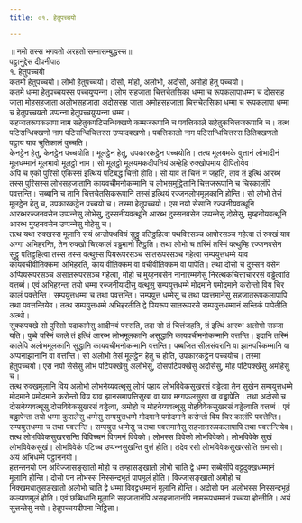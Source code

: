 ```yaml
---
title: ०१. हेतुपच्‍चयो

---
```

॥ नमो तस्स भगवतो अरहतो सम्मासम्बुद्धस्स॥  
पट्ठानुद्देस दीपनीपाठ  
१. हेतुपच्‍चयो  
कतमो हेतुपच्‍चयो। लोभो हेतुपच्‍चयो। दोसो, मोहो, अलोभो, अदोसो, अमोहो हेतु पच्‍चयो।  
कतमे धम्मा हेतुपच्‍चयस्स पच्‍चयुप्पन्‍ना। लोभ सहजाता चित्तचेतसिका धम्मा च रूपकलापाधम्मा च दोससह जाता मोहसहजाता अलोभसहजाता अदोससह जाता अमोहसहजाता चित्तचेतसिका धम्मा च रूपकलापा धम्मा च हेतुपच्‍चयतो उप्पन्‍ना हेतुपच्‍चयुप्पन्‍ना धम्मा।  
सहजातरूपकलापा नाम सहेतुकपटिसन्धिक्खणे कम्मजरूपानि च पवत्तिकाले सहेतुकचित्तजरूपानि च। तत्थ पटिसन्धिक्खणो नाम पटिसन्धिचित्तस्स उप्पादक्खणो। पवत्तिकालो नाम पटिसन्धिचित्तस्स ठितिक्खणतो पट्ठाय याव चुतिकालं वुच्‍चति।  
केनट्ठेन हेतु, केनट्ठेन पच्‍चयोति। मूलट्ठेन हेतु, उपकारकट्ठेन पच्‍चयोति। तत्थ मूलयमके वुत्तानं लोभादीनं मूलधम्मानं मूलभावो मूलट्ठो नाम। सो मूलट्ठो मूलयमकदीपनियं अम्हेहि रुक्खोपमाय दीपितोयेव।  
अपि च एको पुरिसो एकिस्सं इत्थियं पटिबद्ध चित्तो होति। सो याव तं चित्तं न जहति, ताव तं इत्थिं आरब्भ तस्स पुरिसस्स लोभसहजातानि कायवचीमनोकम्मानि च लोभसमुट्ठितानि चित्तजरूपानि च चिरकालंपि पवत्तन्ति। सब्बानि च तानि चित्तचेतसिकरूपानि तस्सं इत्थियं रज्‍जनलोभमूलकानि होन्ति। सो लोभो तेसं मूलट्ठेन हेतु च, उपकारकट्ठेन पच्‍चयो च। तस्मा हेतुपच्‍चयो। एस नयो सेसानि रज्‍जनीयवत्थूनि आरब्भरज्‍जनवसेन उप्पन्‍नेसु लोभेसु, दुस्सनीयवत्थूनि आरब्भ दुस्सनवसेन उप्पन्‍नेसु दोसेसु, मुय्हनीयवत्थूनि आरब्भ मुय्हनवसेन उप्पन्‍नेसु मोहेसु च।  
तत्थ यथा रुक्खस्स मूलानि सयं अन्तोपथवियं सुट्ठु पतिट्ठहित्वा पथविरसञ्‍च आपोरसञ्‍च गहेत्वा तं रुक्खं याव अग्गा अभिहरन्ति, तेन रुक्खो चिरकालं वड्ढमानो तिट्ठति। तथा लोभो च तस्मिं तस्मिं वत्थुम्हि रज्‍जनवसेन सुट्ठु पतिट्ठहित्वा तस्स तस्स वत्थुस्स पियरूपरसञ्‍च सातरूपरसञ्‍च गहेत्वा सम्पयुत्तधम्मे याव कायवचीवीतिक्‍कमा अभिहरति, काय वीतिक्‍कमं वा वचीवीतिक्‍कमं वा पापेति। तथा दोसो च दुस्सन वसेन अप्पियरूपरसञ्‍च असातरूपरसञ्‍च गहेत्वा, मोहो च मुय्हनवसेन नानारम्मणेसु निरत्थकचित्ताचाररसं वड्ढेत्वाति वत्तब्बं। एवं अभिहरन्ता तयो धम्मा रज्‍जनीयादीसु वत्थूसु सम्पयुत्तधम्मे मोदमाने पमोदमाने करोन्तो विय चिर कालं पवत्तेन्ति। सम्पयुत्तधम्मा च तथा पवत्तन्ति। सम्पयुत्त धम्मेसु च तथा पवत्तमानेसु सहजातरूपकलापापि तथा पवत्तन्तियेव। तत्थ सम्पयुत्तधम्मे अभिहरतीति द्वे पियरूप सातरूपरसे सम्पयुत्तधम्मानं सन्तिकं पापेतीति अत्थो।  
सुक्‍कपक्खे सो पुरिसो यदाकामेसु आदीनवं पस्सति, तदा सो तं चित्तंजहति, तं इत्थिं आरब्भ अलोभो सञ्‍जा यति। पुब्बे यस्मिं काले तं इत्थिं आरब्भ लोभमूलकानि असुद्धानि कायवचीमनोकम्मानि वत्तन्ति। इदानि तस्मिं कालेपि अलोभमूलकानि सुद्धानि कायवचीमनोकम्मानि वत्तन्ति। पब्बजित सीलसंवरानि वा झानपरिकम्मानि वा अप्पनाझानानि वा वत्तन्ति। सो अलोभो तेसं मूलट्ठेन हेतु च होति, उपकारकट्ठेन पच्‍चयोच। तस्मा हेतुपच्‍चयो। एस नयो सेसेसु लोभ पटिपक्खेसु अलोभेसु, दोसपटिपक्खेसु अदोसेसु, मोह पटिपक्खेसु अमोहेसु च।  
तत्थ रुक्खमूलानि विय अलोभो लोभनेय्यवत्थूसु लोभं पहाय लोभविवेकसुखरसं वड्ढेत्वा तेन सुखेन सम्पयुत्तधम्मे मोदमाने पमोदमाने करोन्तो विय याव झानसमापत्तिसुखा वा याव मग्गफलसुखा वा वड्ढापेति। तथा अदोसो च दोसनेय्यवत्थूसु दोसविवेकसुखरसं वड्ढेत्वा, अमोहो च मोहनेय्यवत्थूसु मोहविवेकसुखरसं वड्ढेत्वाति वत्तब्बं। एवं वड्ढापेन्ता तयो धम्मा कुसलेसु धम्मेसु सम्पयुत्तधम्मे मोदमाने पमोदमाने करोन्तो विय चिर कालंपि पवत्तेन्ति। सम्पयुत्तधम्मा च तथा पवत्तन्ति। सम्पयुत्त धम्मेसु च तथा पवत्तमानेसु सहजातरूपकलापापि तथा पवत्तन्तियेव।  
तत्थ लोभविवेकसुखरसन्ति विविच्‍चनं विगमनं विवेको। लोभस्स विवेको लोभविवेको। लोभविवेके सुखं लोभविवेकसुखं। लोभविवेकं पटिच्‍च उप्पन्‍नसुखन्ति वुत्तं होति। तदेव रसो लोभविवेकसुखरसोति समासो। अयं अभिधम्मे पट्ठाननयो।  
हत्तन्तनयो पन अविज्‍जासङ्खातो मोहो च तण्हासङ्खातो लोभो चाति द्वे धम्मा सब्बेसंपि वट्टदुक्खधम्मानं मूलानि होन्ति। दोसो पन लोभस्स निस्सन्दभूतं पापमूलं होति। विज्‍जासङ्खातो अमोहो च निक्खमधातुसङ्खातो अलोभो चाति द्वे धम्मा विवट्टधम्मानं मूलानि होन्ति। अदोसो पन अलोभस्स निस्सन्दभूतं कल्याणमूलं होति। एवं छब्बिधानि मूलानि सहजातानंपि असहजातानंपि नामरूपधम्मानं पच्‍चया होन्तीति। अयं सुत्तन्तेसु नयो। हेतुपच्‍चयदीपना निट्ठिता।  